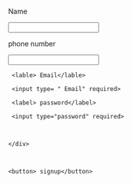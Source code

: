 <!DOCTYPE html>

<html lang="en">

<head>

  <meta charset="UTF-8">

  <meta http-equiv="X-UA-Compatible" content="IE=edge">

  <meta name="viewport" content="width=device-width, initial-scale=1.0">

  <title>Document</title>

</head>

<body>



<div class= " nature">

  <lable> Name</lable>

  

<input type="Name" required>

<lable> phone number</lable>



<input type="phone number" required>



     <lable> Email</lable>

     <input type= " Email" required>

     <label> password</label>

     <input type="password" required>



    </div>



    <button> signup</button>







</body>

</html>
